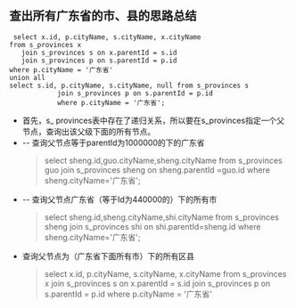 ## 查出所有广东省的市、县的思路总结
     select x.id, p.cityName, s.cityName, x.cityName
    from s_provinces x
       join s_provinces s on x.parentId = s.id
       join s_provinces p on s.parentId = p.id
    where p.cityName = '广东省'
    union all
    select s.id, p.cityName, s.cityName, null from s_provinces s
                join s_provinces p on s.parentId = p.id
                where p.cityName = '广东省';

- 首先，s_ provinces表中存在了递归关系，所以要在s_provinces指定一个父节点，查询出该父级下面的所有节点。
- -- 查询父节点等于parentId为1000000的下的广东省
    >    select sheng.id,guo.cityName,sheng.cityName from s_provinces guo
                join s_provinces sheng on sheng.parentId =guo.id
                where sheng.cityName='广东省';    
- -- 查询父节点广东省（等于Id为440000的）下的所有市
    >select sheng.id,sheng.cityName,shi.cityName from s_provinces sheng
                              join s_provinces shi on shi.parentId=sheng.id
                              where sheng.cityName='广东省';
- 查询父节点为（广东省下面所有市）下的所有区县
    >select x.id, p.cityName, s.cityName, x.cityName
	from s_provinces x
       join s_provinces s on x.parentId = s.id
       join s_provinces p on s.parentId = p.id
    where p.cityName = '广东省'